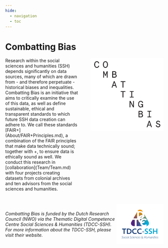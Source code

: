 ```yaml
---
hide:
  - navigation
  - toc
---
```


# Combatting Bias

<div style="display: flex; align-items: start; gap: 40px;">
    <div style="flex: 1;">
        Research within the social sciences and humanities (SSH) depends significantly on data sources, many of which are drawn from - and therefore perpetuate - historical biases and inequalities. Combatting Bias is an initiative that aims to critically examine the use of this data, as well as define sustainable, ethical and transparent standards to which future SSH data creation can adhere to. We call these standards [FAIR+](About/FAIR+Principles.md), a combination of the FAIR principles that make data technically sound; together with +, to ensure data is ethically sound as well. We conduct this research in [collaboration](Team/Team.md) with four projects creating datasets from colonial archives and ten advisors from the social sciences and humanities.
    </div>
    <div style="flex: 1;">
        <img src="/static/img/logo/combattingbias.png" alt="Combatting Bias logo" title="The project logo is designed by Jan-Pieter Karper." style="width: 100%;" />
    </div>
</div>

<div style="display: flex; align-items: center; justify-content: space-between; margin-top: 40px;">
    <p style="flex: 2;"><em>Combatting Bias is funded by the Dutch Research Council (NWO) via the Thematic Digital Competence Centre Social Sciences & Humanities (TDCC-SSH). For more information about the TDCC-SSH, please visit their website.</em></p>
    <a href="https://tdcc-ssh.nl" target="_blank">
        <img src="/static/img/TDCC-SSH-Logo_RGB.png" alt="TDCC-SSH logo" style="width: 150px;" />
    </a>
</div>
<!-- … 
<figure>
  <img src="/static/img/TDCC-SSH-Logo_RGB.png" alt="TDCC-SSH logo">
</figure>

<figure>
  <img src="/static/img/7_Dayanita-Singh_Museum-of-Chance_2013_©_Dayanita-Singh.webp" alt="Museum of Chance by Dayanita Singh">
  <figcaption>Dayanita Singh, Museum of Chance, 2013. © Dayanita Singh</figcaption>
</figure>
--> 


